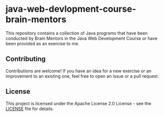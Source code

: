 # java-web-devlopment-course-brain-mentors

This repository contains a collection of Java programs that have been conducted by Brain Mentors in the Java Web Development Course or have been provided as an exercise to me.

## Contributing

Contributions are welcome! If you have an idea for a new exercise or an improvement to an existing one, feel free to open an issue or a pull request.

## License

This project is licensed under the Apache License 2.0 License - see the [LICENSE](LICENSE) file for details.
